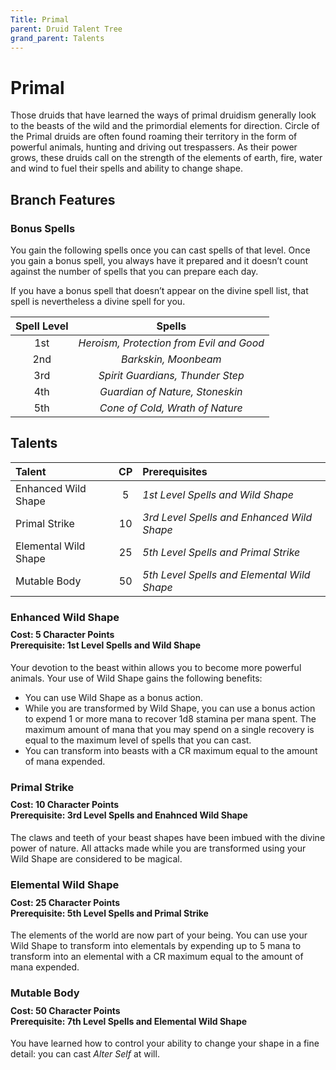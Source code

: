 ```yaml
---
Title: Primal
parent: Druid Talent Tree
grand_parent: Talents
---
```


# Primal
Those druids that have learned the ways of primal druidism generally look to the beasts of the wild and the primordial elements for direction. Circle of the Primal druids are often found roaming their territory in the form of powerful animals, hunting and driving out trespassers. As their power grows, these druids call on the strength of the elements of earth, fire, water and wind to fuel their spells and ability to change shape.

## Branch Features

### Bonus Spells
You gain the following spells once you can cast spells of that level. Once you gain a bonus spell, you always have it prepared and it doesn’t count against the number of spells that you can prepare each day.

If you have a bonus spell that doesn’t appear on the divine spell list, that spell is nevertheless a divine spell for you.

| Spell Level | Spells |
|:-----------:|:------:|
| 1st | *Heroism, Protection from Evil and Good* |   
| 2nd | *Barkskin, Moonbeam* |  
| 3rd | *Spirit Guardians, Thunder Step* |  
| 4th | *Guardian of Nature, Stoneskin* |  
| 5th | *Cone of Cold, Wrath of Nature* |  

## Talents

| Talent | CP | Prerequisites |
|:-----------|:------:|:------------|
| Enhanced Wild Shape | 5 | *1st Level Spells and Wild Shape* |   
| Primal Strike | 10 | *3rd Level Spells and Enhanced Wild Shape* |   
| Elemental Wild Shape | 25 | *5th Level Spells and Primal Strike* |   
| Mutable Body | 50| *5th Level Spells and Elemental Wild Shape* |   

### Enhanced Wild Shape 

<div style="margin-top:-10px;"></div>

#### **Cost:** 5 Character Points<br>**Prerequisite:** 1st Level Spells and Wild Shape

Your devotion to the beast within allows you to become more powerful animals. Your use of Wild Shape gains the following benefits:
* You can use Wild Shape as a bonus action.
* While you are transformed by Wild Shape, you can use a bonus action to expend 1 or more mana to recover 1d8 stamina per mana spent. The maximum amount of mana that you may spend on a single recovery is equal to the maximum level of spells that you can cast.
* You can transform into beasts with a CR maximum equal to the amount of mana expended.
	
### Primal Strike

<div style="margin-top:-10px;"></div>

#### **Cost:** 10 Character Points<br>**Prerequisite:** 3rd Level Spells and Enahnced Wild Shape

The claws and teeth of your beast shapes have been imbued with the divine power of nature. All attacks made while you are transformed using your Wild Shape are considered to be magical.

### Elemental Wild Shape

<div style="margin-top:-10px;"></div>

#### **Cost:** 25 Character Points<br>**Prerequisite:** 5th Level Spells and Primal Strike

The elements of the world are now part of your being. You can use your Wild Shape to transform into elementals by expending up to 5 mana to transform into an elemental with a CR maximum equal to the amount of mana expended. 

### Mutable Body

<div style="margin-top:-10px;"></div>

#### **Cost:** 50 Character Points<br>**Prerequisite:** 7th Level Spells and Elemental Wild Shape

You have learned how to control your ability to change your shape in a fine detail: you can cast *Alter Self* at will. 
